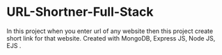 # URL-Shortner-Full-Stack
In this project when you enter url of any website then this project create short link for that website. Created with MongoDB, Express JS, Node JS, EJS .
